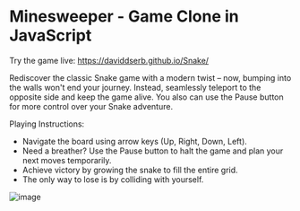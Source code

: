 # Minesweeper - Game Clone in JavaScript

Try the game live: https://daviddserb.github.io/Snake/

Rediscover the classic Snake game with a modern twist – now, bumping into the walls won't end your journey. Instead, seamlessly teleport to the opposite side and keep the game alive. You also can use the Pause button for more control over your Snake adventure.

Playing Instructions:
- Navigate the board using arrow keys (Up, Right, Down, Left).
- Need a breather? Use the Pause button to halt the game and plan your next moves temporarily.
- Achieve victory by growing the snake to fill the entire grid.
- The only way to lose is by colliding with yourself.

![image](https://github.com/daviddserb/Snake/assets/83017887/d4aa721b-acd5-4443-9b1f-e785ee8bca95)
